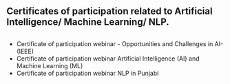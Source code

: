 ## Certificates of participation related to Artificial Intelligence/ Machine Learning/ NLP. <h2>

* Certificate of participation webinar - Opportunities and Challenges in AI- (IEEE)
* Certificate of participation webinar Artificial Intelligence (AI) and Machine Learning (ML)
* Certificate of participation webinar NLP in Punjabi 
